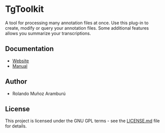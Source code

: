 # TgToolkit

A tool for processing many annotation files at once. Use this plug-in to create, modify or query your annotation files. Some additional features allows you summarize your transcriptions.

## Documentation
- [Website](https://rolandomunoz.github.io/praat_tools/tg_toolkit.html)
- [Manual](https://rolandomunoz.github.io/man/tg_toolkit_man.pdf)

## Author

- Rolando Muñoz Aramburú

## License

This project is licensed under the GNU GPL terms - see the [LICENSE.md](https://gitlab.com/praat_plugins_rma/plugin_tokenizer/blob/master/LICENSE)
 file for details.
 
